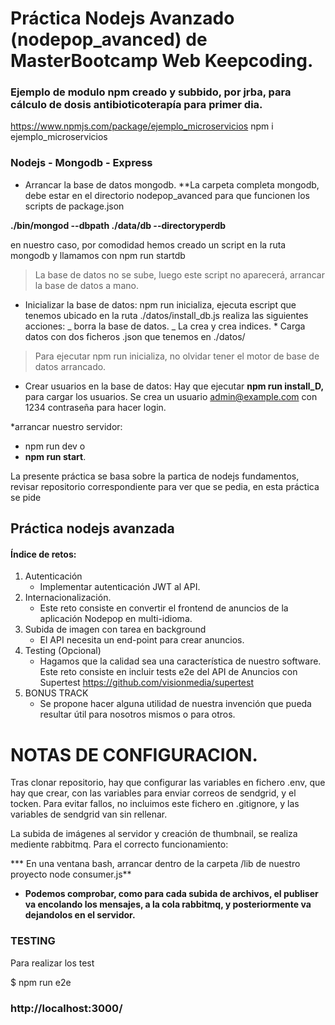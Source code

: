 # Práctica Nodejs Avanzado (nodepop_avanced) de MasterBootcamp Web Keepcoding.

### Ejemplo de modulo npm creado y subbido, por jrba, para cálculo de dosis antibioticoterapía para primer dia.


https://www.npmjs.com/package/ejemplo_microservicios
npm i ejemplo_microservicios


### Nodejs - Mongodb - Express

* Arrancar la base de datos mongodb.
**La carpeta completa mongodb, debe estar en el directorio nodepop_avanced para que funcionen los scripts de package.json

**./bin/mongod --dbpath ./data/db --directoryperdb**

en nuestro caso, por comodidad hemos creado un script en la ruta mongodb y llamamos con npm run startdb

> La base de datos no se sube, luego este script no aparecerá, arrancar la base de datos a mano.

* Inicializar la base de datos: npm run inicializa, ejecuta escript que tenemos ubicado en la ruta ./datos/install_db.js realiza las siguientes acciones:
  _ borra la base de datos.
  _ La crea y crea indices. \* Carga datos con dos ficheros .json que tenemos en ./datos/

> Para ejecutar npm run inicializa, no olvidar tener el motor de base de datos arrancado.

* Crear usuarios en la base de datos:
Hay que ejecutar **npm run install_D,** para cargar los usuarios. Se crea un usuario admin@example.com con 1234 contraseña para hacer login.

*arrancar nuestro servidor:
- npm run dev   o
- **npm run start**.

La presente práctica se basa sobre la partica de nodejs fundamentos, revisar repositorio correspondiente para ver que se pedia, en esta práctica se pide

## **Práctica nodejs avanzada**
#### Índice de retos:
1. Autenticación
	* Implementar autenticación JWT al API.
2. Internacionalización.
	* Este reto consiste en convertir el frontend de anuncios de la aplicación Nodepop en
multi-idioma.
3. Subida de imagen con tarea en background
	* El API necesita un end-point para crear anuncios.
4. Testing (Opcional)
	* Hagamos que la calidad sea una característica de nuestro software.
Este reto consiste en incluir tests e2e del API de Anuncios con Supertest
https://github.com/visionmedia/supertest
5. BONUS TRACK
	* Se propone hacer alguna utilidad de nuestra invención que pueda resultar útil para nosotros
mismos o para otros.
# NOTAS DE CONFIGURACION.
Tras clonar repositorio, hay que configurar las variables en fichero .env, que hay que crear, con las variables para enviar correos de sendgrid, y el tocken.
Para evitar fallos, no incluimos este fichero en .gitignore, y las variables  de sendgrid van sin rellenar.

La subida de imágenes al servidor y creación de thumbnail, se realiza mediente rabbitmq. Para el correcto funcionamiento:

*** En una ventana bash, arrancar dentro de la carpeta /lib de nuestro proyecto node consumer.js**

* **Podemos comprobar, como para cada subida de archivos, el publiser va encolando los mensajes, a la cola rabbitmq, y posteriormente va dejandolos en el servidor.**

### TESTING

Para realizar los test

$ npm run e2e

###  http://localhost:3000/
